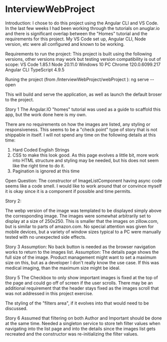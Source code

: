 # InterviewWebProject

Introduction: I chose to do this project using the Angular CLI and VS Code. In the last few weeks I had been working through the tutorials on anuglar.io and there is significant overlap between the "Homes" tutorial and the requirements for this project. My VS Code set up, Angular CLI, Node version, etc were all configured and known to be working.

Requirements to run the project:
This project is built using the following versions, other versions may work but testing version compatibility is out of scope:
VS Code 1.85.1
Node 20.11.0
Windows 10 PC
Chrome 120.0.6099.217
Angular CLI
TypeScript 4.9.5

Runing the project (from /InterviewWebProject/webProject ):
ng serve --open

This will build and serve the application, as well as launch the default broser to the project.

Story 1
The Angular.IO "homes" tutorial was used as a guide to scaffold this app, but the work done here is my own.

There are no requirements on how the images are listed, any styling or responsiveness. This seems to be a "check point" type of story that is not shippable in itself. I will not spend any time on the following details at this time:

1. Hard Coded English Strings
2. CSS to make this look good. As this page evolves a little bit, more work into HTML structure and styling may be needed, but his does not seem like the right time to do it.
3. Pagination is ignored at this time

Open Question: The constructor of ImageListComponent having async code seems like a code smell. I would like to work around that or convince myself it is okay since it is a component if possible and time permits.

Story 2:

The webp version of the image was templated to be displayed simply above the corresponding image.
The images were somewhat arbitrarily set to display at a size of 250x250. This is smaller that the images on zillow.com, but is similar to parts of amazon.com. No special attention was given for mobile devices, but a variety of window sizes typical to a PC were manually tested with no unexpected side effects.

Story 3
Assumption: No back button is needed as the browser navigation works to return to the images list.
Assumption: The details page shows the full size of the image. Product management might want to set a maximum size on this, but as a developer I don't really know the use case. If this was medical imaging, than the maximum size might be ideal.

Story 5
The Checkbox to only show important images is fixed at the top of the page and could go off of screen if the user scrolls. There may be an additional requirement that the header stays fixed as the images scroll that was not addressed in this project exercise.

The styling of the "filters area", if it evolves into that would need to be discussed.

Story 6
Assumed that filtering on both Author and Important should be done at the same time. Needed a singleton service to store teh filter values when navigating into the list page and into the details since the images list gets recreated and the constructor was re-initializing the filter values.
